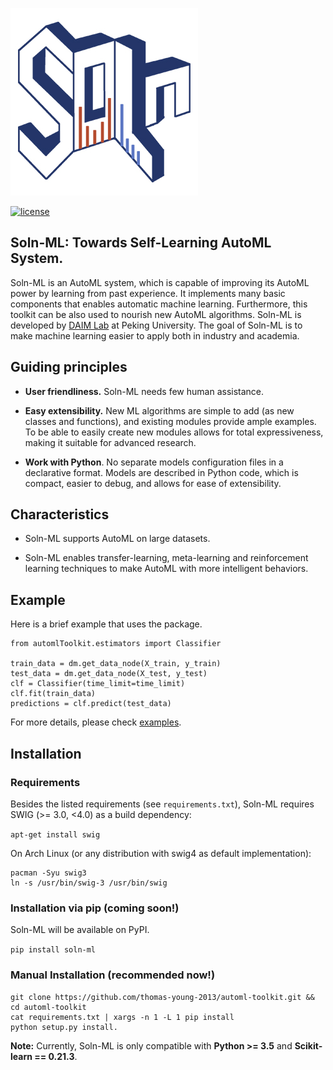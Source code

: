 ![](docs/logos/soln_ml_300.jpg)

[![license](https://img.shields.io/github/license/mashape/apistatus.svg?maxAge=2592000)](https://github.com/thomas-young-2013/automl-toolkit/blob/master/LICENSE)

## Soln-ML: Towards Self-Learning AutoML System.
Soln-ML is an AutoML system, which is capable of improving its AutoML power by learning from past experience.
It implements many basic components that enables automatic machine learning. 
Furthermore, this toolkit can be also used to nourish new AutoML algorithms.
Soln-ML is developed by <a href="http://net.pku.edu.cn/~cuibin/" target="_blank" rel="nofollow">DAIM Lab</a> at Peking University.
The goal of Soln-ML is to make machine learning easier to apply both in industry and academia.

## Guiding principles

- __User friendliness.__ Soln-ML needs few human assistance.

- __Easy extensibility.__ New ML algorithms are simple to add (as new classes and functions), and existing modules provide ample examples. To be able to easily create new modules allows for total expressiveness, making it suitable for advanced research.

- __Work with Python__. No separate models configuration files in a declarative format. Models are described in Python code, which is compact, easier to debug, and allows for ease of extensibility.

## Characteristics
- Soln-ML supports AutoML on large datasets.

- Soln-ML enables transfer-learning, meta-learning and reinforcement learning techniques to make AutoML with more intelligent behaviors.

## Example

Here is a brief example that uses the package.

```
from automlToolkit.estimators import Classifier

train_data = dm.get_data_node(X_train, y_train)
test_data = dm.get_data_node(X_test, y_test)
clf = Classifier(time_limit=time_limit)
clf.fit(train_data)
predictions = clf.predict(test_data)
```

For more details, please check [examples](https://github.com/thomas-young-2013/automl-toolkit/tree/master/examples).

## Installation

### Requirements

Besides the listed requirements (see `requirements.txt`), Soln-ML requires SWIG (>= 3.0, <4.0) as a build dependency:

```apt-get install swig```

On Arch Linux (or any distribution with swig4 as default implementation):

```
pacman -Syu swig3
ln -s /usr/bin/swig-3 /usr/bin/swig
```

### Installation via pip (coming soon!)

Soln-ML will be available on PyPI.

```pip install soln-ml```

### Manual Installation (recommended now!)

```
git clone https://github.com/thomas-young-2013/automl-toolkit.git && cd automl-toolkit
cat requirements.txt | xargs -n 1 -L 1 pip install
python setup.py install.
```

**Note:** Currently, Soln-ML is only compatible with **Python >= 3.5** and **Scikit-learn == 0.21.3**.
